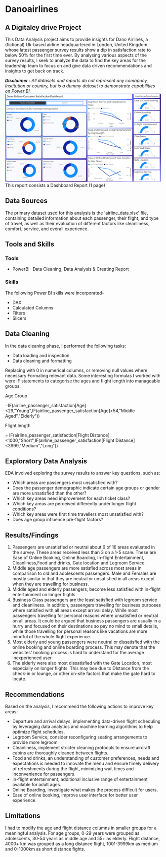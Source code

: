 # Danoairlines

## A Digitaley drive Project
This Data Analysis project aims to provide insights for Dano Airlines, a (fictional) Uk-based airline headquartered in London, United Kingdom whose latest passenger survey results show a dip in satisfaction rate to below 50% for the first time ever. By analysing various aspects of the survey results, I seek to analyze the data to find the key areas for the leadership team to focus on and give data driven recommendations and insights to get back on track. 

**_Disclaimer_** : _All datasets and reports do not represent any comapney, Institution or country, but is a dummy dataset to demonstrate capabilities on Power BI._
![](Capstone_2_dashboard_2.png)
This report consists a Dashboard Report (1 page)

## Data Sources
The primary dataset used for this analysis is the 'airline_data.xlsx' file, containing detailed information about each passenger, their flight, and type of travel, as well as their evaluation of different factors like cleanliness, comfort, service, and overall experience.

## Tools and Skills
### Tools
- PowerBI- Data Cleaning, Data Analysis & Creating Report
### Skills
The following Power BI skills were incorporated-
- DAX
- Calculated Columns
- Filters
- Slicers

## Data Cleaning
In the data cleaning phase, I performed the following tasks:
- Data loading and inspection
- Data cleaning and formatting
  
Replacing with 0 in numerical columns, or removing null values where necessary
Formating relevant data. Some interesting formulas I worked with were IF statements to categorise the ages and flight length into manageable groups.

Age Group

=IF(airline_passenger_satisfaction[Age]<29,"Young",IF(airline_passenger_satisfaction[Age]<54,"Middle Aged","Elderly"))

Flight length

= IF(airline_passenger_satisfaction[Flight Distance]<1000,"Short",IF(airline_passenger_satisfaction[Flight Distance]<3999,"Medium","Long"))

## Exploratory Data Analysis
EDA involved exploring the survey results to answer key questions, such as:
- Which areas are passengers most unsatisfied with?
-  Does the passenger demographic indicate certain age groups or gender are more unsatisfied than the other?
-  Which key areas need improvement for each ticket class?
-  Which key areas are perceived differently under longer flight conditions?
-  Which key areas were first time travellers most unsatisfied with?
-  Does age group influence pre-flight factors? 

## Results/Findings
1. Passengers are unsatisfied or neutral about 6 of 16 areas evaluated in the survey. These areas received less than 3 on a 1-5 scale. These are Ease of Online Booking, Online Boarding, In-flight Entertainment, Cleanliness,Food and drinks, Gate location and Legroom Service.
2. Middle age passengers are more satisfied across most areas in comparison to old and adolescents passengers. Male and Females are mostly similar in that they are neutral or unsatisfied in all areas except when they are travelling for business.
3. Middle aged and elderly passengers, become less satisfied with in-flight entertainment on longer flights.
4. Business Class passengers are the least satisfied with legroom service and cleanliness. In addition, passengers travelling for business purposes where satisfied with all areas except arrival delay. While most passengers travelling for personal reasons where unsatisfied or neutral on all areas. It could be argued that business passengers are usually in a hurry and focused on their destinations so pay no mind to small details, while those travelling for personal reasons like vacations are more mindful of the whole flight experience.
5. Most elderly and young passengers were neutral or dissatisfied with the online booking and online boarding process. This may denote that the websites' booking process is hard to understand for the average inexperienced user.
6. The elderly were also most dissatisfied with the Gate Location, most especially on longer flights. This may bee due to DIstance from the check-in or lounge, or other on-site factors that make the gate hard to locate.

## Recommendations
Based on the analysis, I recommend the following actions to improve key areas:
- Departure and arrival delays, implementing data-driven flight scheduling by leveraging data analytics and machine learning algorithms to help optimize flight schedules.
- Legroom Service, consider reconfiguring seating arrangements to provide more legroom
- Cleanliness, implement stricter cleaning protocols to ensure aircraft cabins are thoroughly cleaned between flights.
- Food and drinks, an understanding of customer preferences, needs and expectations is needed to innovate the menu and ensure timely delivery of refreshments during the flight, minimizing wait times and inconvenience for passengers.
- In-flight entertainment, additional inclusive range of entertainment available for adult ages.
- Online Boarding, investigate what makes the process difficult for users.
- Ease of online booking, improve user interface for better user experience.



## Limitations
I had to modify the age and flight distance columns in smaller groups for a meaningful analysis. For age groups, 0-29 years were grouped as adolescents, 30-54 years as middle age and 55+ as elderly. Flight distance, 4000+ km was grouped as a long distance flight, 1001-3999km as medium and 0-1000km as short distance fights.




